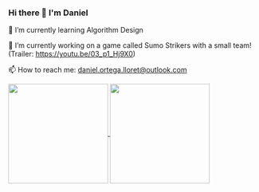 ### Hi there 👋 I'm Daniel

<!--
**Daniel-Ortega-Lloret/Daniel-Ortega-Lloret** is a ✨ _special_ ✨ repository because its `README.md` (this file) appears on your GitHub profile.

Here are some ideas to get you started: -->
🌱 I’m currently learning Algorithm Design

🔭 I’m currently working on a game called Sumo Strikers with a small team! (Trailer: https://youtu.be/03_p1_Hj9X0)

📫 How to reach me: daniel.ortega.lloret@outlook.com

<!--

- 👯 I’m looking to collaborate on ...
- 🤔 I’m looking for help with ...
- 💬 Ask me about ...

- 😄 Pronouns: ...
- ⚡ Fun fact: ...
-->
<div style="display:inline">
  <a href="https://github.com/Daniel-Ortega-Lloret/convoychat">
    <img height=200 align="center" src="https://github-readme-stats.vercel.app/api/top-langs?username=Daniel-Ortega-Lloret&layout=compact&langs_count=8&card_width=320" />
  </a>
  <a href="https://github.com/Daniel-Ortega-Lloret/github-readme-stats">
    <img height=200 align="center" src="https://github-readme-stats.vercel.app/api?username=Daniel-Ortega-Lloret" />
  </a>
</div>
